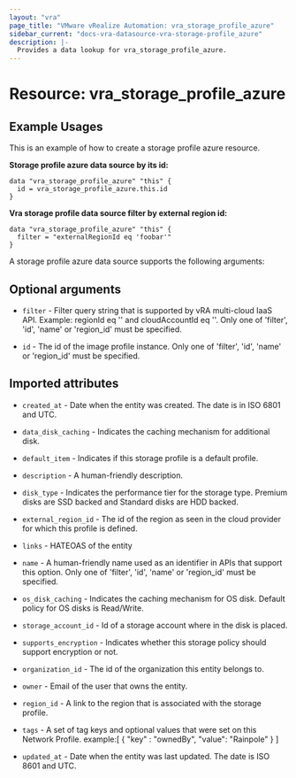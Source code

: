 ```yaml
---
layout: "vra"
page_title: "VMware vRealize Automation: vra_storage_profile_azure"
sidebar_current: "docs-vra-datasource-vra-storage-profile_azure"
description: |-
  Provides a data lookup for vra_storage_profile_azure.
---
```


# Resource: vra_storage_profile_azure
## Example Usages
This is an example of how to create a storage profile azure resource.

**Storage profile azure data source by its id:**

```hcl
data "vra_storage_profile_azure" "this" {
  id = vra_storage_profile_azure.this.id
}
```

**Vra storage profile data source filter by external region id:**

```hcl
data "vra_storage_profile_azure" "this" {
  filter = "externalRegionId eq 'foobar'"
}
```

A storage profile azure data source supports the following arguments:

## Optional arguments

* `filter` - Filter query string that is supported by vRA multi-cloud IaaS API. Example: regionId eq '<regionId>' and cloudAccountId eq '<cloudAccountId>'. Only one of 'filter', 'id', 'name' or 'region_id' must be specified.

* `id` - The id of the image profile instance.  Only one of 'filter', 'id', 'name' or 'region_id' must be specified.

## Imported attributes

* `created_at` - Date when the entity was created. The date is in ISO 6801 and UTC.

* `data_disk_caching` - Indicates the caching mechanism for additional disk.

* `default_item` - Indicates if this storage profile is a default profile.

* `description` - A human-friendly description.

* `disk_type` -  Indicates the performance tier for the storage type. Premium disks are SSD backed and Standard disks are HDD backed.

* `external_region_id` - The id of the region as seen in the cloud provider for which this profile is defined.

* `links` - HATEOAS of the entity

* `name` - A human-friendly name used as an identifier in APIs that support this option.  Only one of 'filter', 'id', 'name' or 'region_id' must be specified.

* `os_disk_caching` - Indicates the caching mechanism for OS disk. Default policy for OS disks is Read/Write.

* `storage_account_id` - Id of a storage account where in the disk is placed.

* `supports_encryption` - Indicates whether this storage policy should support encryption or not.

* `organization_id` - The id of the organization this entity belongs to.

* `owner` - Email of the user that owns the entity.

* `region_id` - A link to the region that is associated with the storage profile.

* `tags` - A set of tag keys and optional values that were set on this Network Profile.
                      example:[ { "key" : "ownedBy", "value": "Rainpole" } ]

* `updated_at` - Date when the entity was last updated. The date is ISO 8601 and UTC.
